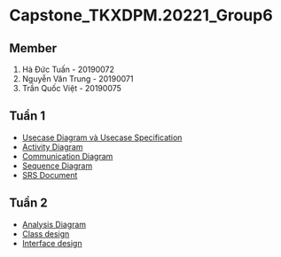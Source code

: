 # Capstone_TKXDPM.20221_Group6

## Member

1. Hà Đức Tuấn - 20190072
2. Nguyễn Văn Trung - 20190071
3. Trần Quốc Việt - 20190075

## Tuần 1
- [Usecase Diagram và Usecase Specification](/Usecase)
- [Activity Diagram](/Activity%20Diagram)
- [Communication Diagram](/Communication%20Diagram)
- [Sequence Diagram](/Sequence%20Diagram)
- [SRS Document](/SRS.pdf)


## Tuần 2
- [Analysis Diagram](/Analysis%20Diagram/)
- [Class design](/Class%20design/)
- [Interface design](/Interface%20design/)